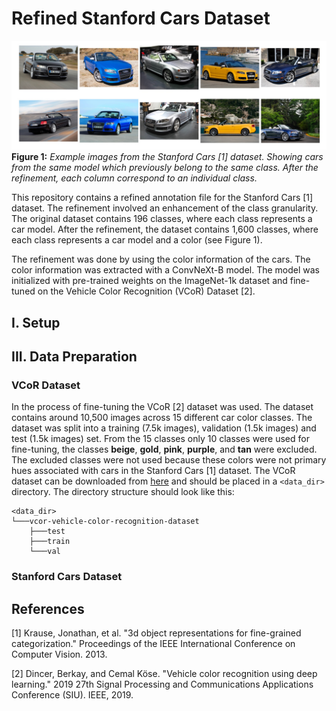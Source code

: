 # Refined Stanford Cars Dataset
![](readme/sc_img_example.jpeg)
**Figure 1:** *Example images from the Stanford Cars [1] dataset. Showing cars from the same model which previously 
belong to the same class. After the refinement, each column correspond to an individual class.*

This repository contains a refined annotation file for the Stanford Cars [1] dataset. The refinement involved an enhancement 
of the class granularity. The original dataset contains 196 classes, where each class represents a car model. After the 
refinement, the dataset contains 1,600 classes, where each class represents a car model and a color (see Figure 1).

The refinement was done by using the color information of the cars. The color information was extracted with a ConvNeXt-B 
model. The model was initialized with pre-trained weights on the ImageNet-1k dataset and fine-tuned on the Vehicle Color
Recognition (VCoR) Dataset [2].

## I. Setup


## III. Data Preparation

### VCoR Dataset
In the process of fine-tuning the VCoR [2] dataset was used. The dataset contains around 10,500 images across 15 different
car color classes. The dataset was split into a training (7.5k images), validation (1.5k images) and test (1.5k images)
set. From the 15 classes only 10 classes were used for fine-tuning, the classes **beige**, **gold**, **pink**, **purple**, 
and **tan** were excluded. The excluded classes were not used because these colors were not primary hues associated with 
cars in the Stanford Cars [1] dataset. 
The VCoR dataset can be downloaded from [here](https://www.kaggle.com/datasets/landrykezebou/vcor-vehicle-color-recognition-dataset)
and should be placed in a `<data_dir>` directory. The directory structure should look like this:
```
<data_dir>
└───vcor-vehicle-color-recognition-dataset
    ├───test
    ├───train
    └───val
```

### Stanford Cars Dataset




## References
[1] Krause, Jonathan, et al. "3d object representations for fine-grained categorization." Proceedings of the IEEE 
International Conference on Computer Vision. 2013.

[2] Dincer, Berkay, and Cemal Köse. "Vehicle color recognition using deep learning." 2019 27th Signal Processing and 
Communications Applications Conference (SIU). IEEE, 2019.

